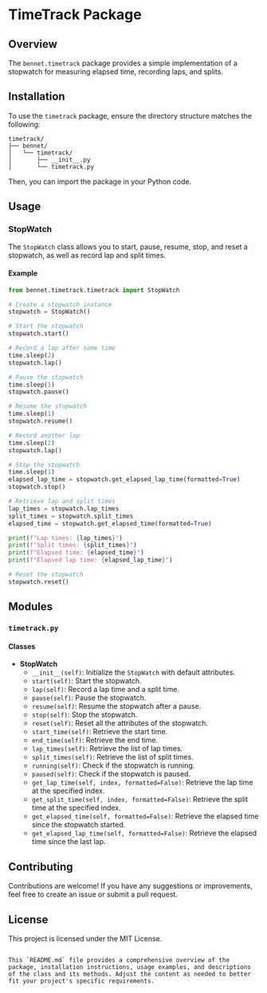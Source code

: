 # TimeTrack Package

## Overview

The `bennet.timetrack` package provides a simple implementation of a stopwatch for measuring elapsed time, recording laps, and splits. 

## Installation

To use the `timetrack` package, ensure the directory structure matches the following:

```
timetrack/
├── bennet/
│   └── timetrack/
│       ├── __init__.py
│       └── timetrack.py
```

Then, you can import the package in your Python code.

## Usage

### StopWatch

The `StopWatch` class allows you to start, pause, resume, stop, and reset a stopwatch, as well as record lap and split times.

#### Example

```python
from bennet.timetrack.timetrack import StopWatch

# Create a stopwatch instance
stopwatch = StopWatch()

# Start the stopwatch
stopwatch.start()

# Record a lap after some time
time.sleep(2)
stopwatch.lap()

# Pause the stopwatch
time.sleep(1)
stopwatch.pause()

# Resume the stopwatch
time.sleep(1)
stopwatch.resume()

# Record another lap
time.sleep(2)
stopwatch.lap()

# Stop the stopwatch
time.sleep(1)
elapsed_lap_time = stopwatch.get_elapsed_lap_time(formatted=True)
stopwatch.stop()

# Retrieve lap and split times
lap_times = stopwatch.lap_times
split_times = stopwatch.split_times
elapsed_time = stopwatch.get_elapsed_time(formatted=True)

print(f"Lap times: {lap_times}")
print(f"Split times: {split_times}")
print(f"Elapsed time: {elapsed_time}")
print(f"Elapsed lap time: {elapsed_lap_time}")

# Reset the stopwatch
stopwatch.reset()
```

## Modules

### `timetrack.py`

#### Classes

- **StopWatch**
  - `__init__(self)`: Initialize the `StopWatch` with default attributes.
  - `start(self)`: Start the stopwatch.
  - `lap(self)`: Record a lap time and a split time.
  - `pause(self)`: Pause the stopwatch.
  - `resume(self)`: Resume the stopwatch after a pause.
  - `stop(self)`: Stop the stopwatch.
  - `reset(self)`: Reset all the attributes of the stopwatch.
  - `start_time(self)`: Retrieve the start time.
  - `end_time(self)`: Retrieve the end time.
  - `lap_times(self)`: Retrieve the list of lap times.
  - `split_times(self)`: Retrieve the list of split times.
  - `running(self)`: Check if the stopwatch is running.
  - `paused(self)`: Check if the stopwatch is paused.
  - `get_lap_time(self, index, formatted=False)`: Retrieve the lap time at the specified index.
  - `get_split_time(self, index, formatted=False)`: Retrieve the split time at the specified index.
  - `get_elapsed_time(self, formatted=False)`: Retrieve the elapsed time since the stopwatch started.
  - `get_elapsed_lap_time(self, formatted=False)`: Retrieve the elapsed time since the last lap.

## Contributing

Contributions are welcome! If you have any suggestions or improvements, feel free to create an issue or submit a pull request.

## License

This project is licensed under the MIT License.
```

This `README.md` file provides a comprehensive overview of the package, installation instructions, usage examples, and descriptions of the class and its methods. Adjust the content as needed to better fit your project's specific requirements.
```